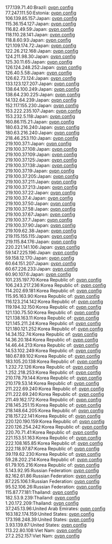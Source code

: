 177.139.71.40:Brazil: [ovpn config](vpn/177_139_71_40.ovpn)  
77.247.111.50:Estonia: [ovpn config](vpn/77_247_111_50.ovpn)  
106.139.85.157:Japan: [ovpn config](vpn/106_139_85_157.ovpn)  
115.36.154.127:Japan: [ovpn config](vpn/115_36_154_127.ovpn)  
116.82.49.59:Japan: [ovpn config](vpn/116_82_49_59.ovpn)  
118.110.28.141:Japan: [ovpn config](vpn/118_110_28_141.ovpn)  
118.8.60.93:Japan: [ovpn config](vpn/118_8_60_93.ovpn)  
121.109.174.72:Japan: [ovpn config](vpn/121_109_174_72.ovpn)  
122.26.212.168:Japan: [ovpn config](vpn/122_26_212_168.ovpn)  
124.211.98.30:Japan: [ovpn config](vpn/124_211_98_30.ovpn)  
125.30.11.65:Japan: [ovpn config](vpn/125_30_11_65.ovpn)  
126.124.248.252:Japan: [ovpn config](vpn/126_124_248_252.ovpn)  
126.40.5.58:Japan: [ovpn config](vpn/126_40_5_58.ovpn)  
126.62.73.124:Japan: [ovpn config](vpn/126_62_73_124.ovpn)  
133.123.127.207:Japan: [ovpn config](vpn/133_123_127_207.ovpn)  
138.64.100.249:Japan: [ovpn config](vpn/138_64_100_249.ovpn)  
138.64.230.225:Japan: [ovpn config](vpn/138_64_230_225.ovpn)  
14.132.64.239:Japan: [ovpn config](vpn/14_132_64_239.ovpn)  
152.117.155.230:Japan: [ovpn config](vpn/152_117_155_230.ovpn)  
153.222.235.107:Japan: [ovpn config](vpn/153_222_235_107.ovpn)  
153.232.5.118:Japan: [ovpn config](vpn/153_232_5_118.ovpn)  
160.86.115.21:Japan: [ovpn config](vpn/160_86_115_21.ovpn)  
180.63.216.240:Japan: [ovpn config](vpn/180_63_216_240.ovpn)  
180.63.216.240:Japan: [ovpn config](vpn/180_63_216_240.ovpn)  
218.46.253.110:Japan: [ovpn config](vpn/218_46_253_110.ovpn)  
219.100.37.1:Japan: [ovpn config](vpn/219_100_37_1.ovpn)  
219.100.37.108:Japan: [ovpn config](vpn/219_100_37_108.ovpn)  
219.100.37.109:Japan: [ovpn config](vpn/219_100_37_109.ovpn)  
219.100.37.125:Japan: [ovpn config](vpn/219_100_37_125.ovpn)  
219.100.37.138:Japan: [ovpn config](vpn/219_100_37_138.ovpn)  
219.100.37.19:Japan: [ovpn config](vpn/219_100_37_19.ovpn)  
219.100.37.205:Japan: [ovpn config](vpn/219_100_37_205.ovpn)  
219.100.37.211:Japan: [ovpn config](vpn/219_100_37_211.ovpn)  
219.100.37.213:Japan: [ovpn config](vpn/219_100_37_213.ovpn)  
219.100.37.22:Japan: [ovpn config](vpn/219_100_37_22.ovpn)  
219.100.37.4:Japan: [ovpn config](vpn/219_100_37_4.ovpn)  
219.100.37.50:Japan: [ovpn config](vpn/219_100_37_50.ovpn)  
219.100.37.58:Japan: [ovpn config](vpn/219_100_37_58.ovpn)  
219.100.37.67:Japan: [ovpn config](vpn/219_100_37_67.ovpn)  
219.100.37.7:Japan: [ovpn config](vpn/219_100_37_7.ovpn)  
219.100.37.90:Japan: [ovpn config](vpn/219_100_37_90.ovpn)  
219.109.62.38:Japan: [ovpn config](vpn/219_109_62_38.ovpn)  
219.115.155.115:Japan: [ovpn config](vpn/219_115_155_115.ovpn)  
219.115.84.176:Japan: [ovpn config](vpn/219_115_84_176.ovpn)  
220.221.141.106:Japan: [ovpn config](vpn/220_221_141_106.ovpn)  
59.147.225.196:Japan: [ovpn config](vpn/59_147_225_196.ovpn)  
59.158.12.170:Japan: [ovpn config](vpn/59_158_12_170.ovpn)  
60.64.151.207:Japan: [ovpn config](vpn/60_64_151_207.ovpn)  
60.67.226.233:Japan: [ovpn config](vpn/60_67_226_233.ovpn)  
60.90.107.6:Japan: [ovpn config](vpn/60_90_107_6.ovpn)  
101.235.197.70:Korea Republic of: [ovpn config](vpn/101_235_197_70.ovpn)  
106.243.217.236:Korea Republic of: [ovpn config](vpn/106_243_217_236.ovpn)  
114.202.69.181:Korea Republic of: [ovpn config](vpn/114_202_69_181.ovpn)  
115.95.163.90:Korea Republic of: [ovpn config](vpn/115_95_163_90.ovpn)  
116.123.214.142:Korea Republic of: [ovpn config](vpn/116_123_214_142.ovpn)  
119.194.32.150:Korea Republic of: [ovpn config](vpn/119_194_32_150.ovpn)  
121.130.75.50:Korea Republic of: [ovpn config](vpn/121_130_75_50.ovpn)  
121.138.163.11:Korea Republic of: [ovpn config](vpn/121_138_163_11.ovpn)  
121.145.211.24:Korea Republic of: [ovpn config](vpn/121_145_211_24.ovpn)  
121.180.121.252:Korea Republic of: [ovpn config](vpn/121_180_121_252.ovpn)  
14.34.152.74:Korea Republic of: [ovpn config](vpn/14_34_152_74.ovpn)  
14.36.20.184:Korea Republic of: [ovpn config](vpn/14_36_20_184.ovpn)  
14.46.44.213:Korea Republic of: [ovpn config](vpn/14_46_44_213.ovpn)  
14.53.102.249:Korea Republic of: [ovpn config](vpn/14_53_102_249.ovpn)  
180.67.89.102:Korea Republic of: [ovpn config](vpn/180_67_89_102.ovpn)  
183.105.20.138:Korea Republic of: [ovpn config](vpn/183_105_20_138.ovpn)  
1.232.72.126:Korea Republic of: [ovpn config](vpn/1_232_72_126.ovpn)  
1.252.218.253:Korea Republic of: [ovpn config](vpn/1_252_218_253.ovpn)  
210.178.79.144:Korea Republic of: [ovpn config](vpn/210_178_79_144.ovpn)  
210.179.53.14:Korea Republic of: [ovpn config](vpn/210_179_53_14.ovpn)  
211.222.69.240:Korea Republic of: [ovpn config](vpn/211_222_69_240.ovpn)  
211.222.69.240:Korea Republic of: [ovpn config](vpn/211_222_69_240.ovpn)  
211.49.162.172:Korea Republic of: [ovpn config](vpn/211_49_162_172.ovpn)  
218.145.251.15:Korea Republic of: [ovpn config](vpn/218_145_251_15.ovpn)  
218.148.64.205:Korea Republic of: [ovpn config](vpn/218_148_64_205.ovpn)  
218.157.22.141:Korea Republic of: [ovpn config](vpn/218_157_22_141.ovpn)  
220.120.190.159:Korea Republic of: [ovpn config](vpn/220_120_190_159.ovpn)  
220.126.254.242:Korea Republic of: [ovpn config](vpn/220_126_254_242.ovpn)  
220.70.71.41:Korea Republic of: [ovpn config](vpn/220_70_71_41.ovpn)  
221.153.51.163:Korea Republic of: [ovpn config](vpn/221_153_51_163.ovpn)  
222.108.165.85:Korea Republic of: [ovpn config](vpn/222_108_165_85.ovpn)  
222.118.97.87:Korea Republic of: [ovpn config](vpn/222_118_97_87.ovpn)  
39.119.62.230:Korea Republic of: [ovpn config](vpn/39_119_62_230.ovpn)  
59.28.202.214:Korea Republic of: [ovpn config](vpn/59_28_202_214.ovpn)  
61.79.105.216:Korea Republic of: [ovpn config](vpn/61_79_105_216.ovpn)  
5.143.92.95:Russian Federation: [ovpn config](vpn/5_143_92_95.ovpn)  
82.162.61.86:Russian Federation: [ovpn config](vpn/82_162_61_86.ovpn)  
87.225.106.1:Russian Federation: [ovpn config](vpn/87_225_106_1.ovpn)  
95.52.106.26:Russian Federation: [ovpn config](vpn/95_52_106_26.ovpn)  
115.87.77.181:Thailand: [ovpn config](vpn/115_87_77_181.ovpn)  
182.53.9.239:Thailand: [ovpn config](vpn/182_53_9_239.ovpn)  
1.20.172.209:Thailand: [ovpn config](vpn/1_20_172_209.ovpn)  
37.245.13.96:United Arab Emirates: [ovpn config](vpn/37_245_13_96.ovpn)  
163.182.174.159:United States: [ovpn config](vpn/163_182_174_159.ovpn)  
173.198.248.39:United States: [ovpn config](vpn/173_198_248_39.ovpn)  
3.93.139.87:United States: [ovpn config](vpn/3_93_139_87.ovpn)  
113.22.80.108:Viet Nam: [ovpn config](vpn/113_22_80_108.ovpn)  
27.2.252.157:Viet Nam: [ovpn config](vpn/27_2_252_157.ovpn)  
